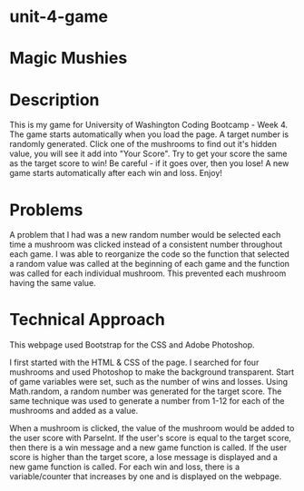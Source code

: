 # unit-4-game




# Magic Mushies

# Description
This is my game for University of Washington Coding Bootcamp - Week 4. The game starts automatically when you load the page. A target number is randomly generated. Click one of the mushrooms to find out it's hidden value, you will see it add into "Your Score". Try to get your score the same as the target score to win! Be careful - if it goes over, then you lose! A new game starts automatically after each win and loss. Enjoy!

# Problems

A problem that I had was a new random number would be selected each time a mushroom was clicked instead of a consistent number throughout each game. I was able to reorganize the code so the function that selected a random value was called at the beginning of each game and the function was called for each individual mushroom. This prevented each mushroom having the same value.

# Technical Approach

This webpage used Bootstrap for the CSS and Adobe Photoshop.

I first started with the HTML & CSS of the page. I searched for four mushrooms and used Photoshop to make the background transparent. Start of game variables were set, such as the number of wins and losses. Using Math.random, a random number was generated for the target score. The same technique was used to generate a number from 1-12 for each of the mushrooms and added as a value.

When a mushroom is clicked, the value of the mushroom would be added to the user score with ParseInt. If the user's score is equal to the target score, then there is a win message and a new game function is called. If the user score is higher than the target score, a lose message is displayed and a new game function is called. For each win and loss, there is a variable/counter that increases by one and is displayed on the webpage.
